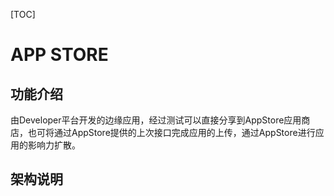 [TOC]
# APP STORE
## 功能介绍

由Developer平台开发的边缘应用，经过测试可以直接分享到AppStore应用商店，也可将通过AppStore提供的上次接口完成应用的上传，通过AppStore进行应用的影响力扩散。

## 架构说明